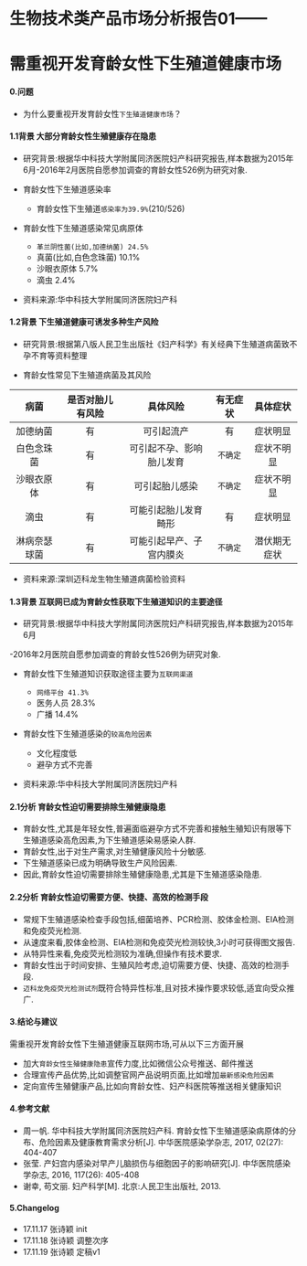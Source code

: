 # 生物技术类产品市场分析报告01——
# 需重视开发育龄女性下生殖道健康市场

#### 0.问题
- 为什么要重视开发育龄女性`下生殖道健康市场`？

#### 1.1背景 大部分育龄女性生殖健康存在隐患
- 研究背景:根据华中科技大学附属同济医院妇产科研究报告,样本数据为2015年6月-2016年2月医院自愿参加调查的育龄女性526例为研究对象.

- 育龄女性下生殖道感染率
    * 育龄女性下生殖道`感染率为39.9%`(210/526)
- 育龄女性下生殖道感染常见病原体
    * `革兰阴性菌(比如,加德纳菌) 24.5%`
    * 真菌(比如,白色念珠菌) 10.1%
    * 沙眼衣原体 5.7%
    * 滴虫 2.4%
    
- 资料来源:华中科技大学附属同济医院妇产科

#### 1.2背景 下生殖道健康可诱发多种生产风险
- 研究背景:根据第八版人民卫生出版社《妇产科学》有关经典下生殖道病菌致不孕不育等资料整理

- 育龄女性常见下生殖道病菌及其风险

**病菌**|**是否对胎儿有风险**|**具体风险**|**有无症状**|**具体症状**
:-----:|:-----:|:-----:|:-----:|:-----:
加德纳菌|有|可引起流产|有|症状明显
白色念珠菌|有|可引起不孕、影响胎儿发育|`不确定`|症状不明显
沙眼衣原体|有|可引起胎儿感染|`不确定`|症状不明显
滴虫|有|可能引起胎儿发育畸形|有|症状明显
淋病奈瑟球菌|有|可能引起早产、子宫内膜炎|`不确定`|潜伏期无症状

- 资料来源:深圳迈科龙生物生殖道病菌检验资料

#### 1.3背景 互联网已成为育龄女性获取下生殖道知识的主要途径

- 研究背景:根据华中科技大学附属同济医院妇产科研究报告,样本数据为2015年6月

-2016年2月医院自愿参加调查的育龄女性526例为研究对象.
- 育龄女性下生殖道知识获取途径主要为`互联网渠道`
   + `网络平台 41.3%`
   + 医务人员 28.3%
   + 广播 14.4%
- 育龄女性下生殖道感染的`较高危险因素`
   + 文化程度低
   + 避孕方式不完善

- 资料来源:华中科技大学附属同济医院妇产科

#### 2.1分析 育龄女性迫切需要排除生殖健康隐患
- 育龄女性,尤其是年轻女性,普遍面临避孕方式不完善和接触生殖知识有限等下生殖道感染高危因素,为下生殖道感染易感染人群.
- 育龄女性,出于对生产需求,对生殖健康风险十分敏感.
- 下生殖道感染已成为明确导致生产风险因素.
- 因此,育龄女性迫切需要排除生殖健康隐患,尤其是下生殖道感染隐患.

#### 2.2分析 育龄女性迫切需要方便、快捷、高效的检测手段
- 常规下生殖道感染检查手段包括,细菌培养、PCR检测、胶体金检测、EIA检测和免疫荧光检测.
- 从速度来看,胶体金检测、EIA检测和免疫荧光检测较快,3小时可获得图文报告.
- 从特异性来看,免疫荧光检测较为准确,但操作有技术要求.
- 育龄女性出于时间安排、生殖风险考虑,迫切需要方便、快捷、高效的检测手段.
- `迈科龙免疫荧光检测试剂`既符合特异性标准,且对技术操作要求较低,适宜向受众推广.

#### 3.结论与建议
需重视开发育龄女性下生殖道健康互联网市场,可从以下三方面开展
- 加大`育龄女性生殖健康隐患`宣传力度,比如微信公众号推送、邮件推送
- 合理宣传产品优势,比如调整官网产品说明页面,比如增加`最新感染危险因素` 
- 定向宣传生殖健康产品,比如向育龄女性、妇产科医院等推送相关健康知识 

#### 4.参考文献
- 周一帆. 华中科技大学附属同济医院妇产科. 育龄女性下生殖道感染病原体的分布、危险因素及健康教育需求分析[J]. 中华医院感染学杂志, 2017, 02(27): 404-407
- 张莹. 产妇宫内感染对早产儿脑损伤与细胞因子的影响研究[J]. 中华医院感染学杂志, 2016, 117(26): 405-408
- 谢幸, 苟文丽. 妇产科学[M]. 北京:人民卫生出版社, 2013. 

#### 5.Changelog
- 17.11.17 张诗颖 init 
- 17.11.18 张诗颖 调整次序
- 17.11.19 张诗颖 定稿v1
